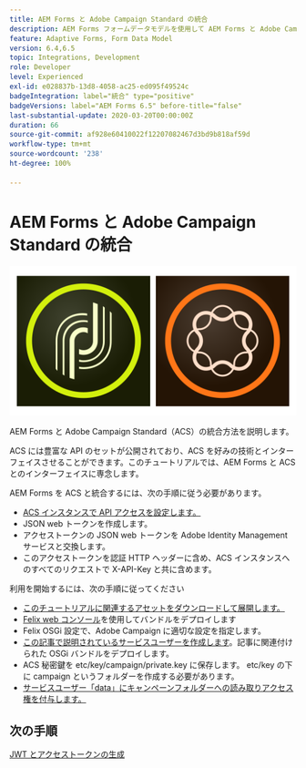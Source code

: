 ```yaml
---
title: AEM Forms と Adobe Campaign Standard の統合
description: AEM Forms フォームデータモデルを使用して AEM Forms と Adobe Campaign Standard を統合し、ACS キャンペーンプロファイル情報などを取得します。
feature: Adaptive Forms, Form Data Model
version: 6.4,6.5
topic: Integrations, Development
role: Developer
level: Experienced
exl-id: e028837b-13d8-4058-ac25-ed095f49524c
badgeIntegration: label="統合" type="positive"
badgeVersions: label="AEM Forms 6.5" before-title="false"
last-substantial-update: 2020-03-20T00:00:00Z
duration: 66
source-git-commit: af928e60410022f12207082467d3bd9b818af59d
workflow-type: tm+mt
source-wordcount: '238'
ht-degree: 100%

---
```


# AEM Forms と Adobe Campaign Standard の統合

![formsandcampaign](assets/helpx-cards-forms.png)

AEM Forms と Adobe Campaign Standard（ACS）の統合方法を説明します。

ACS には豊富な API のセットが公開されており、ACS を好みの技術とインターフェイスさせることができます。このチュートリアルでは、AEM Forms と ACS とのインターフェイスに専念します。

AEM Forms を ACS と統合するには、次の手順に従う必要があります。

* [ACS インスタンスで API アクセスを設定します。](https://experienceleague.adobe.com/docs/campaign-standard/using/working-with-apis/get-started-apis.html?lang=ja)
* JSON web トークンを作成します。
* アクセストークンの JSON web トークンを Adobe Identity Management サービスと交換します。
* このアクセストークンを認証 HTTP ヘッダーに含め、ACS インスタンスへのすべてのリクエストで X-API-Key と共に含めます。

利用を開始するには、次の手順に従ってください

* [このチュートリアルに関連するアセットをダウンロードして展開します。](assets/aem-forms-and-acs-bundles.zip)
* [Felix web コンソール](http://localhost:4502/system/console/bundles)を使用してバンドルをデプロイします
* Felix OSGi 設定で、Adobe Campaign に適切な設定を指定します。
* [この記事で説明されているサービスユーザーを作成します](/help/forms/adaptive-forms/service-user-tutorial-develop.md)。記事に関連付けられた OSGi バンドルをデプロイします。
* ACS 秘密鍵を etc/key/campaign/private.key に保存します。 etc/key の下に campaign というフォルダーを作成する必要があります。
* [サービスユーザー「data」にキャンペーンフォルダーへの読み取りアクセス権を付与します。](http://localhost:4502/useradmin)

## 次の手順

[JWT とアクセストークンの生成](partone.md)
